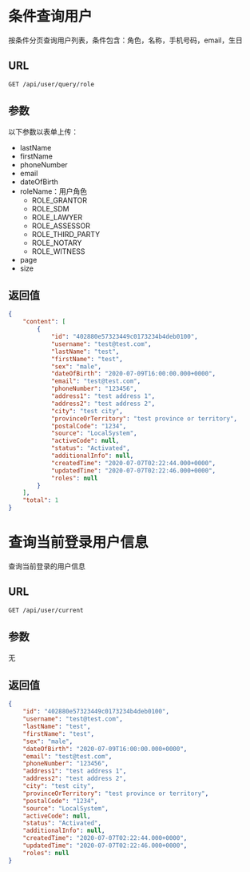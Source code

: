 # 条件查询用户

按条件分页查询用户列表，条件包含：角色，名称，手机号码，email，生日

##  URL

```http
GET /api/user/query/role
```

## 参数

以下参数以表单上传：

- lastName
- firstName
- phoneNumber
- email
- dateOfBirth
- roleName：用户角色
  - ROLE_GRANTOR
  - ROLE_SDM
  - ROLE_LAWYER
  - ROLE_ASSESSOR
  - ROLE_THIRD_PARTY
  - ROLE_NOTARY
  - ROLE_WITNESS
- page
- size

## 返回值

```json
{
    "content": [
        {
            "id": "402880e57323449c0173234b4deb0100",
            "username": "test@test.com",
            "lastName": "test",
            "firstName": "test",
            "sex": "male",
            "dateOfBirth": "2020-07-09T16:00:00.000+0000",
            "email": "test@test.com",
            "phoneNumber": "123456",
            "address1": "test address 1",
            "address2": "test address 2",
            "city": "test city",
            "provinceOrTerritory": "test province or territory",
            "postalCode": "1234",
            "source": "LocalSystem",
            "activeCode": null,
            "status": "Activated",
            "additionalInfo": null,
            "createdTime": "2020-07-07T02:22:44.000+0000",
            "updatedTime": "2020-07-07T02:22:46.000+0000",
            "roles": null
        }
    ],
    "total": 1
}
```

# 查询当前登录用户信息

查询当前登录的用户信息

## URL

```http
GET /api/user/current
```

## 参数

无

## 返回值

```json
{
    "id": "402880e57323449c0173234b4deb0100",
    "username": "test@test.com",
    "lastName": "test",
    "firstName": "test",
    "sex": "male",
    "dateOfBirth": "2020-07-09T16:00:00.000+0000",
    "email": "test@test.com",
    "phoneNumber": "123456",
    "address1": "test address 1",
    "address2": "test address 2",
    "city": "test city",
    "provinceOrTerritory": "test province or territory",
    "postalCode": "1234",
    "source": "LocalSystem",
    "activeCode": null,
    "status": "Activated",
    "additionalInfo": null,
    "createdTime": "2020-07-07T02:22:44.000+0000",
    "updatedTime": "2020-07-07T02:22:46.000+0000",
    "roles": null
}
```
